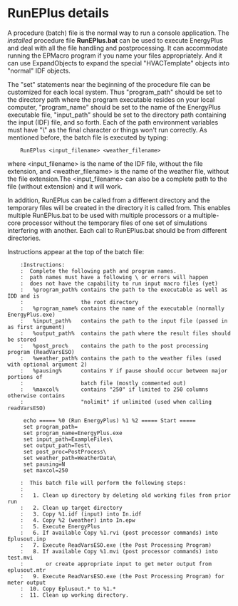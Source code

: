 # RunEPlus details

A procedure (batch) file is the normal way to run a console application. The *installed* procedure file **RunEPlus.bat** can be used to execute EnergyPlus and deal with all the file handling and postprocessing. It can accommodate running the EPMacro program if you name your files appropriately. And it can use ExpandObjects to expand the special "HVACTemplate" objects into "normal" IDF objects.

The "set" statements near the beginning of the procedure file can be customized for each local system. Thus "program_path" should be set to the directory path where the program executable resides on your local computer, "program_name" should be set to the name of the EnergyPlus executable file, "input_path" should be set to the directory path containing the input (IDF) file, and so forth. Each of the path environment variables must have "\\" as the final character or things won't run correctly. As mentioned before, the batch file is executed by typing:

~~~~~~~~~~~~~~~~~~~~
    RunEPlus <input_filename> <weather_filename>
~~~~~~~~~~~~~~~~~~~~

where \<input_filename\> is the name of the IDF file, without the file extension, and \<weather_filename\> is the name of the weather file, without the file extension.The \<input_filename\> can also be a complete path to the file (without extension) and it will work.

 In addition, RunEPlus can be called from a different directory and the temporary files will be created in the directory it is called from. This enables multiple RunEPlus.bat to be used with multiple processors or a multiple-core processor without the temporary files of one set of simulations interfering with another. Each call to RunEPlus.bat should be from different directories.

Instructions appear at the top of the batch file:

~~~~~~~~~~~~~~~~~~~~
    :Instructions:
    :  Complete the following path and program names.
    :  path names must have a following \ or errors will happen
    :  does not have the capability to run input macro files (yet)
    :   %program_path% contains the path to the executable as well as IDD and is
    :                  the root directory
    :   %program_name% contains the name of the executable (normally EnergyPlus.exe)
    :   %input_path%   contains the path to the input file (passed in as first argument)
    :   %output_path%  contains the path where the result files should be stored
    :   %post_proc%    contains the path to the post processing program (ReadVarsESO)
    :   %weather_path% contains the path to the weather files (used with optional argument 2)
    :   %pausing%      contains Y if pause should occur between major portions of
    :                  batch file (mostly commented out)
    :   %maxcol%       contains "250" if limited to 250 columns otherwise contains
    :                  "nolimit" if unlimited (used when calling readVarsESO)
~~~~~~~~~~~~~~~~~~~~

~~~~~~~~~~~~~~~~~~~~
     echo ===== %0 (Run EnergyPlus) %1 %2 ===== Start =====
     set program_path=
     set program_name=EnergyPlus.exe
     set input_path=ExampleFiles\
     set output_path=Test\
     set post_proc=PostProcess\
     set weather_path=WeatherData\
     set pausing=N
     set maxcol=250

    :  This batch file will perform the following steps:
    :
    :   1. Clean up directory by deleting old working files from prior run
    :   2. Clean up target directory
    :   3. Copy %1.idf (input) into In.idf
    :   4. Copy %2 (weather) into In.epw
    :   5. Execute EnergyPlus
    :   6. If available Copy %1.rvi (post processor commands) into Eplusout.inp
    :   7. Execute ReadVarsESO.exe (the Post Processing Program)
    :   8. If available Copy %1.mvi (post processor commands) into test.mvi
    :       or create appropriate input to get meter output from eplusout.mtr
    :   9. Execute ReadVarsESO.exe (the Post Processing Program) for meter output
    :  10. Copy Eplusout.* to %1.*
    :  11. Clean up working directory.
~~~~~~~~~~~~~~~~~~~~
